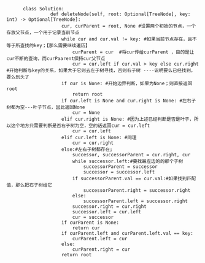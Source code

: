 




          class Solution:
                    def deleteNode(self, root: Optional[TreeNode], key: int) -> Optional[TreeNode]:
                        cur, curParent = root, None #设置两个初始的节点，一个存放父节点，一个用于记录当前节点
                        while cur and cur.val != key: #如果当前节点存在，且不等于所查找的key；【那么需要继续遍历】
                            curParent = cur  #将cur传给curParent ，目的是让cur不断的查询，而curPaarent保持cur父节点
                            cur = cur.left if cur.val > key else cur.right #开始判断与key的关系，如果大于它则去左子树寻找，否则右子树 ----说明要么已经找到，要么到头了
                        if cur is None: #开始边界判断，如果为None；则直接返回root
                            return root
                        if cur.left is None and cur.right is None: #左右子树都为空---叶子节点，因此返回None
                            cur = None
                        elif cur.right is None: #因为上述已经判断是否是叶子，所以这个地方只需要判断是否右子树为空，空的话返回cur = cur.left
                            cur = cur.left
                        elif cur.left is None: #同理
                            cur = cur.right
                        else:#左右子树都存在;
                            successor, successorParent = cur.right, cur
                            while successor.left:#要找最左边的的那个子树
                                successorParent = successor
                                successor = successor.left
                            if successorParent.val == cur.val:#如果找到匹配值，那么把右子树给它
                                successorParent.right = successor.right
                            else:
                                successorParent.left = successor.right
                            successor.right = cur.right
                            successor.left = cur.left
                            cur = successor
                        if curParent is None:
                            return cur
                        if curParent.left and curParent.left.val == key:
                            curParent.left = cur
                        else:
                            curParent.right = cur
                        return root
